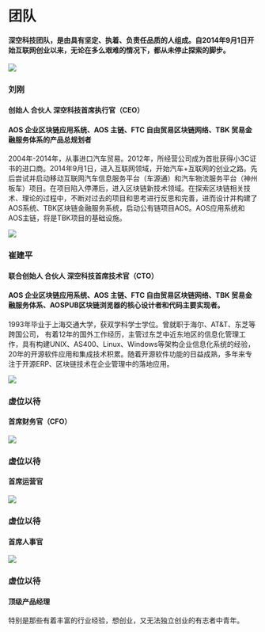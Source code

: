 # 团队

#### 深空科技团队，是由具有坚定、执着、负责任品质的人组成。自2014年9月1日开始互联网创业以来，无论在多么艰难的情况下，都从未停止探索的脚步。

![](../.gitbook/assets/shen-kong-logo.png)

### 刘刚

#### 创始人 合伙人 深空科技首席执行官（CEO）

#### AOS 企业区块链应用系统、AOS 主链、FTC 自由贸易区块链网络、TBK 贸易金融服务体系的产品总规划者

2004年-2014年，从事进口汽车贸易。2012年，所经营公司成为首批获得小3C证书的进口商。2014年9月1日，进入互联网领域，开始汽车+互联网的创业之路。先后尝试并启动移动互联网汽车信息服务平台（车源通）和汽车物流服务平台（神州板车）项目。在项目陷入停滞后，进入区块链新技术领域。在探索区块链相关技术、理论的过程中，不断对过去的项目和思考进行反思和完善，进而设计并构建了AOS系统、TBK区块链金融服务系统，启动公有链项目AOS。AOS应用系统和AOS主链，将是TBK项目的基础设施。

![](../.gitbook/assets/shen-kong-logo.png)

### 崔建平

#### 联合创始人  合伙人 深空科技首席技术官（CTO）

#### AOS 企业区块链应用系统、AOS 主链、FTC 自由贸易区块链网络、TBK 贸易金融服务体系、AOSPUB区块链浏览器的核心设计者和代码主要实现者。

1993年毕业于上海交通大学，获双学科学士学位。曾就职于海尔、AT&T、东芝等跨国公司， 有着12年的国外工作经历，主管过东芝中近东地区的信息化管理工作，具有构建UNIX、AS400、Linux、Windows等架构企业信息化系统的经验，20年的开源软件应用和集成技术积累。随着开源软件功能的日益成熟，多年来专注于开源ERP、区块链技术在企业管理中的落地应用。

![](../.gitbook/assets/shen-kong-logo.png)

### 虚位以待

#### 首席财务官（CFO）

![](../.gitbook/assets/shen-kong-logo.png)

### 虚位以待

#### 首席运营官

![](../.gitbook/assets/shen-kong-logo.png)

### 虚位以待

#### 首席人事官

![](../.gitbook/assets/shen-kong-logo.png)

### 虚位以待

#### 顶级产品经理

特别是那些有着丰富的行业经验，想创业，又无法独立创业的有志者中青年。



